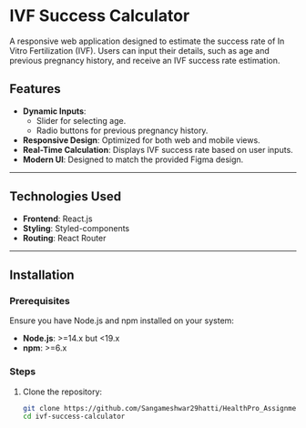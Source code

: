 # IVF Success Calculator

A responsive web application designed to estimate the success rate of In Vitro Fertilization (IVF). Users can input their details, such as age and previous pregnancy history, and receive an IVF success rate estimation.



## Features

- **Dynamic Inputs**: 
  - Slider for selecting age.
  - Radio buttons for previous pregnancy history.
- **Responsive Design**: Optimized for both web and mobile views.
- **Real-Time Calculation**: Displays IVF success rate based on user inputs.
- **Modern UI**: Designed to match the provided Figma design.

---


## Technologies Used

- **Frontend**: React.js
- **Styling**: Styled-components
- **Routing**: React Router

---

## Installation

### Prerequisites
Ensure you have Node.js and npm installed on your system:
- **Node.js**: >=14.x but <19.x
- **npm**: >=6.x

### Steps
1. Clone the repository:
   ```bash
   git clone https://github.com/Sangameshwar29hatti/HealthPro_Assignment/edit/master/README.md
   cd ivf-success-calculator
